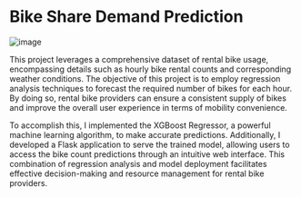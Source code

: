 # Bike Share Demand Prediction

![image](https://github.com/mohd-arham-islam/Bike-Share/assets/111959286/4ad471ed-849c-4ae2-9949-41cd9e043eb4)


This project leverages a comprehensive dataset of rental bike usage, encompassing details such as hourly bike rental counts and corresponding weather conditions. The objective of this project is to employ regression analysis techniques to forecast the required number of bikes for each hour. By doing so, rental bike providers can ensure a consistent supply of bikes and improve the overall user experience in terms of mobility convenience.

To accomplish this, I implemented the XGBoost Regressor, a powerful machine learning algorithm, to make accurate predictions. Additionally, I developed a Flask application to serve the trained model, allowing users to access the bike count predictions through an intuitive web interface. This combination of regression analysis and model deployment facilitates effective decision-making and resource management for rental bike providers.
